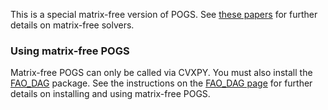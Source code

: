 This is a special matrix-free version of POGS. See [these papers](http://stanford.edu/~boyd/papers/abs_ops.html) for further details on matrix-free solvers.

### Using matrix-free POGS

Matrix-free POGS can only be called via CVXPY. You must also install the [FAO_DAG](https://github.com/mfopt/FAO_DAG) package.
See the instructions on the [FAO_DAG page](https://github.com/mfopt/FAO_DAG) for further details on installing and using matrix-free POGS.
